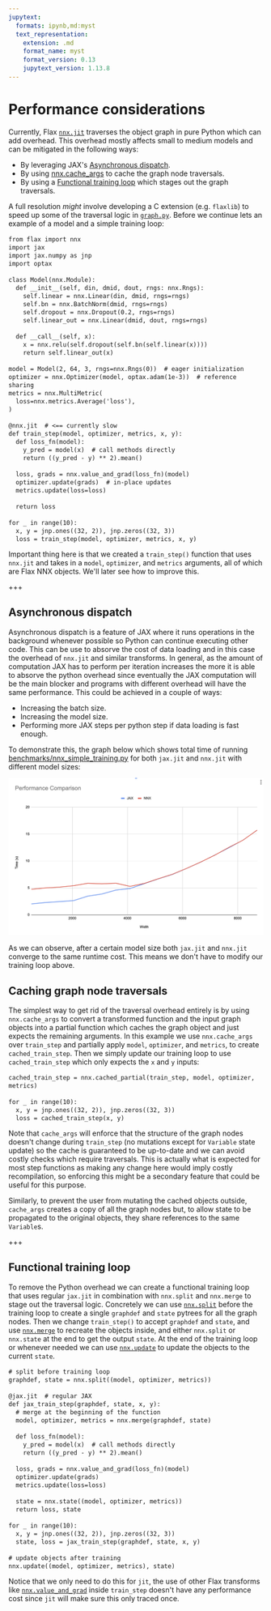 ```yaml
---
jupytext:
  formats: ipynb,md:myst
  text_representation:
    extension: .md
    format_name: myst
    format_version: 0.13
    jupytext_version: 1.13.8
---
```


# Performance considerations

Currently, Flax [`nnx.jit`](https://flax.readthedocs.io/en/latest/api_reference/flax.nnx/transforms.html#flax.nnx.jit) traverses the object graph in pure Python which can add overhead. This overhead mostly affects small to medium models and can be mitigated in the following ways:
* By leveraging JAX's [Asynchronous dispatch](#asynchronous-dispatch).
* By using [nnx.cache_args](#caching-graph-node-traversals) to cache the graph node traversals.
* By using a [Functional training loop](#functional-training-loop) which stages out the graph traversals.

A full resolution _might_ involve developing a C extension (e.g. `flaxlib`) to speed up some of the traversal logic in [`graph.py`](https://github.com/google/flax/blob/main/flax/nnx/graph.py). Before we continue lets an example of a model and a simple training loop:

```{code-cell}
from flax import nnx
import jax
import jax.numpy as jnp
import optax

class Model(nnx.Module):
  def __init__(self, din, dmid, dout, rngs: nnx.Rngs):
    self.linear = nnx.Linear(din, dmid, rngs=rngs)
    self.bn = nnx.BatchNorm(dmid, rngs=rngs)
    self.dropout = nnx.Dropout(0.2, rngs=rngs)
    self.linear_out = nnx.Linear(dmid, dout, rngs=rngs)

  def __call__(self, x):
    x = nnx.relu(self.dropout(self.bn(self.linear(x))))
    return self.linear_out(x)
  
model = Model(2, 64, 3, rngs=nnx.Rngs(0))  # eager initialization
optimizer = nnx.Optimizer(model, optax.adam(1e-3))  # reference sharing
metrics = nnx.MultiMetric(
  loss=nnx.metrics.Average('loss'),
)

@nnx.jit  # <== currently slow
def train_step(model, optimizer, metrics, x, y):
  def loss_fn(model):
    y_pred = model(x)  # call methods directly
    return ((y_pred - y) ** 2).mean()

  loss, grads = nnx.value_and_grad(loss_fn)(model)
  optimizer.update(grads)  # in-place updates
  metrics.update(loss=loss)

  return loss
  
for _ in range(10):
  x, y = jnp.ones((32, 2)), jnp.zeros((32, 3))
  loss = train_step(model, optimizer, metrics, x, y)
```

Important thing here is that we created a `train_step()` function that uses `nnx.jit` and takes in a `model`, `optimizer`, and `metrics` arguments, all of which are Flax NNX objects. We'll later see how to improve this.

+++

## Asynchronous dispatch

Asynchronous dispatch is a feature of JAX where it runs operations in the background whenever possible so Python can continue executing other code. This can be use to absorve the cost of data loading and in this case the overhead of `nnx.jit` and similar transforms. In general, as the amount of computation JAX has to perform per iteration increases the more it is able to absorve the python overhead since eventually the JAX computation will be the main blocker and programs with different overhead will have the same performance. This could be achieved in a couple of ways:

* Increasing the batch size.
* Increasing the model size.
* Performing more JAX steps per python step if data loading is fast enough.

To demonstrate this, the graph below which shows total time of running [benchmarks/nnx_simple_training.py](https://github.com/google/flax/blob/main/benchmarks/nnx_simple_training.py) for both `jax.jit` and `nnx.jit` with different model sizes:

![performance-graph](images/performance-graph.png)

As we can observe, after a certain model size both `jax.jit` and `nnx.jit` converge to the same runtime cost. This means we don't have to modify our training loop above.

## Caching graph node traversals

The simplest way to get rid of the traversal overhead entirely is by using `nnx.cache_args` to convert a transformed function and the input graph objects into a partial function which caches the graph object and just expects the remaining arguments. In this example we use `nnx.cache_args` over `train_step` and partially apply `model`, `optimizer`, and `metrics`, to create `cached_train_step`. Then we simply update our training loop to use `cached_train_step` which only expects the `x` and `y` inputs:

```{code-cell}
cached_train_step = nnx.cached_partial(train_step, model, optimizer, metrics)

for _ in range(10):
  x, y = jnp.ones((32, 2)), jnp.zeros((32, 3))
  loss = cached_train_step(x, y)
```

Note that `cache_args` will enforce that the structure of the graph nodes doesn't change during `train_step` (no mutations except for `Variable` state update) so the cache is guaranteed to be up-to-date and we can avoid costly checks which require traversals. This is actually what is expected for most step functions as making any change here would imply costly recompilation, so enforcing this might be a secondary feature that could be useful for this purpose.

Similarly, to prevent the user from mutating the cached objects outside, `cache_args` creates a copy of all the graph nodes but, to allow state to be propagated to the original objects, they share references to the same `Variable`s.

+++

## Functional training loop

To remove the Python overhead we can create a functional training loop that uses regular `jax.jit` in combination with `nnx.split` and `nnx.merge` to stage out the traversal logic. Concretely we can use [`nnx.split`](https://flax.readthedocs.io/en/latest/api_reference/flax.nnx/graph.html#flax.nnx.split) before the training loop to create a single `graphdef` and `state` pytrees for all the graph nodes. Then we change `train_step()` to accept `graphdef` and `state`, and use [`nnx.merge`](https://flax.readthedocs.io/en/latest/api_reference/flax.nnx/graph.html#flax.nnx.merge) to recreate the objects inside, and either `nnx.split` or `nnx.state` at the end to get the output `state`. At the end of the training loop or whenever needed we can use [`nnx.update`](https://flax.readthedocs.io/en/latest/api_reference/flax.nnx/graph.html#flax.nnx.update) to update the objects to the current `state`.

```{code-cell}
# split before training loop
graphdef, state = nnx.split((model, optimizer, metrics))

@jax.jit  # regular JAX
def jax_train_step(graphdef, state, x, y):
  # merge at the beginning of the function
  model, optimizer, metrics = nnx.merge(graphdef, state)

  def loss_fn(model):
    y_pred = model(x)  # call methods directly
    return ((y_pred - y) ** 2).mean()

  loss, grads = nnx.value_and_grad(loss_fn)(model)
  optimizer.update(grads)
  metrics.update(loss=loss)

  state = nnx.state((model, optimizer, metrics))
  return loss, state

for _ in range(10):
  x, y = jnp.ones((32, 2)), jnp.zeros((32, 3))
  state, loss = jax_train_step(graphdef, state, x, y)

# update objects after training
nnx.update((model, optimizer, metrics), state)
```

Notice that we only need to do this for `jit`, the use of other Flax transforms like [`nnx.value_and_grad`](https://flax.readthedocs.io/en/latest/api_reference/flax.nnx/transforms.html#flax.nnx.value_and_grad) inside `train_step` doesn't have any performance cost since `jit` will make sure this only traced once.
